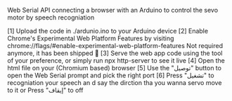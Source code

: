  Web Serial API connecting a browser with an Arduino to control the sevo motor by speech recogniation

 [1] Upload the code in ./ardunio.ino to your Arduino device
 [2] Enable Chrome's Experimental Web Platform Features by visiting chrome://flags/#enable-experimental-web-platform-features Not required anymore, it has been shipped 🚀
 [3] Serve the web app code using the tool of your preference, or simply run npx http-server to see it live
 [4] Open the html file on your (Chromium based) browser
 [5] Use the "توصيل" button to open the Web Serial prompt and pick the right port
 [6] Press "تشغيل" to recogniation your speech an d say the dirction tha you wanna servo move to it or Press "إيقاف" to off